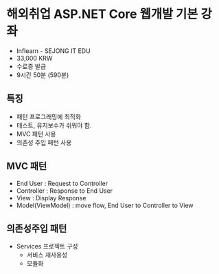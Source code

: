 # 해외취업 ASP.NET Core 웹개발 기본 강좌

- Inflearn - SEJONG IT EDU
- 33,000 KRW
- 수료증 발급
- 9시간 50분 (590분)



## 특징

- 패턴 프로그래밍에 최적화
- 테스트, 유지보수가 쉬워야 함.
- MVC 패턴 사용
- 의존성 주입 패턴 사용



## MVC 패턴

- End User : Request to Controller
- Controller : Response to End User
- View : Display Response
- Model(ViewModel) : move flow, End User to Controller to View



## 의존성주입 패턴

- Services 프로젝트 구성
  - 서비스 재사용성
  - 모듈화


